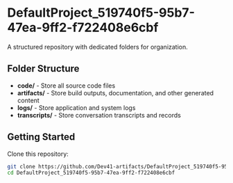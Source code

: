 # DefaultProject_519740f5-95b7-47ea-9ff2-f722408e6cbf
A structured repository with dedicated folders for organization.

## Folder Structure

- **code/** - Store all source code files
- **artifacts/** - Store build outputs, documentation, and other generated content
- **logs/** - Store application and system logs
- **transcripts/** - Store conversation transcripts and records

## Getting Started

Clone this repository:
```bash
git clone https://github.com/Dev41-artifacts/DefaultProject_519740f5-95b7-47ea-9ff2-f722408e6cbf
cd DefaultProject_519740f5-95b7-47ea-9ff2-f722408e6cbf
```
